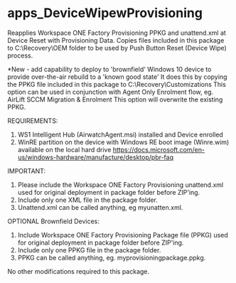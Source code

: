 # apps_DeviceWipewProvisioning
Reapplies Workspace ONE Factory Provisioning PPKG and unattend.xml at Device Reset with Provisioning Data.
Copies files included in this package to C:\Recovery\OEM folder to be used by Push Button Reset (Device Wipe) process.

*New - add capability to deploy to 'brownfield' Windows 10 device to provide over-the-air rebuild to a 'known good state'
It does this by copying the PPKG file included in this package to C:\Recovery\Customizations
This option can be used in conjunction with Agent Only Enrolment flow, eg. AirLift SCCM Migration & Enrolment
This option will overwrite the existing PPKG.

REQUIREMENTS:
1. WS1 Intelligent Hub (AirwatchAgent.msi) installed and Device enrolled
2. WinRE partition on the device with Windows RE boot image (Winre.wim) available on the local hard drive
https://docs.microsoft.com/en-us/windows-hardware/manufacture/desktop/pbr-faq

IMPORTANT:
1. Please include the Workspace ONE Factory Provisioning unattend.xml used for original deployment in package folder before ZIP'ing.
2. Include only one XML file in the package folder.
3. Unattend.xml can be called anything, eg myunatten.xml.

OPTIONAL Brownfield Devices:
1. Include Workspace ONE Factory Provisioning Package file (PPKG) used for original deployment in package folder before ZIP'ing.
2. Include only one PPKG file in the package folder.
3. PPKG can be called anything, eg. myprovisioningpackage.ppkg.

No other modifications required to this package.
